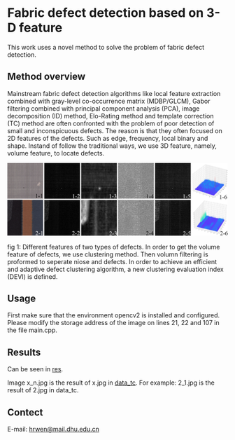 # Fabric defect detection based on 3-D feature
This work uses a novel method to solve the problem of fabric defect detection.
## Method overview
Mainstream fabric defect detection algorithms like local feature extraction combined with gray-level co-occurrence matrix (MDBP/GLCM), Gabor filtering combined with principal component analysis (PCA), image decomposition (ID) method, Elo-Rating method and template correction (TC) method are often confronted with the problem of poor detection of small and inconspicuous defects. The reason is that they often focused on 2D features of the defects. Such as edge, frequency, local binary and shape.
Instand of follow the traditional ways, we use 3D feature, namely, volume feature, to locate defects.

![](pic/1.jpg)

fig 1: Different features of two types of defects.
In order to get the volume feature of defects, we use clustering method. Then volumn filtering is proformed to seperate niose and defects.
In order to achieve an efficient and adaptive defect clustering algorithm, a new clustering evaluation index (DEVI) is defined.
## Usage
First make sure that the environment opencv2 is installed and configured.
Please modify the storage address of the image on lines 21, 22 and 107 in the file main.cpp.
## Results
Can be seen in [res](https://github.com/HRW1/Fabric-defect-detection-based-on-3-D-feature/tree/main/res).

Image x_n.jpg is the result of x.jpg in [data_tc](https://github.com/HRW1/Fabric-defect-detection-based-on-3-D-feature/tree/main/data_tc). For example: 2_1.jpg is the result of 2.jpg in data_tc.
## Contect
E-mail: hrwen@mail.dhu.edu.cn
